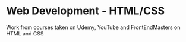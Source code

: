 # Web Development - HTML/CSS
 Work from courses taken on Udemy, YouTube and FrontEndMasters on HTML and CSS
